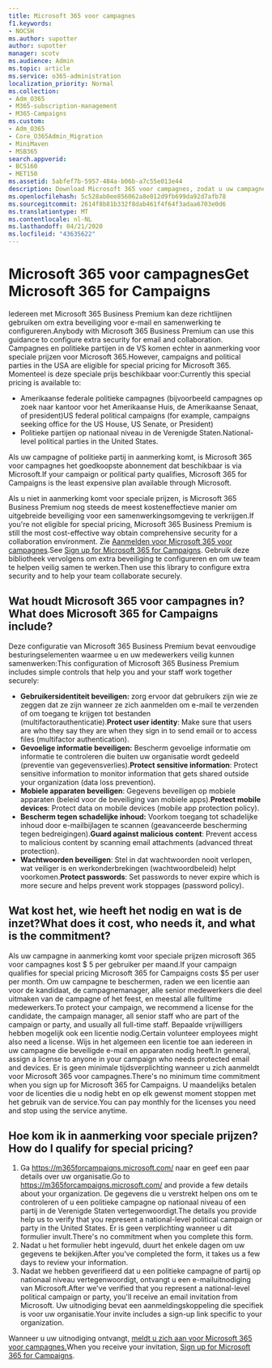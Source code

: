 ```yaml
---
title: Microsoft 365 voor campagnes
f1.keywords:
- NOCSH
ms.author: supotter
author: supotter
manager: scotv
ms.audience: Admin
ms.topic: article
ms.service: o365-administration
localization_priority: Normal
ms.collection:
- Adm_O365
- M365-subscription-management
- M365-Campaigns
ms.custom:
- Adm_O365
- Core_O365Admin_Migration
- MiniMaven
- MSB365
search.appverid:
- BCS160
- MET150
ms.assetid: 5abfef7b-5957-484a-b06b-a7c55e013e44
description: Download Microsoft 365 voor campagnes, zodat u uw campagne beschermen tegen cyberbeveiligingsbedreigingen voor e-mail, gegevens en communicatie.
ms.openlocfilehash: 5c528ab0ee856062a8e012d9fb699da92d7afb78
ms.sourcegitcommit: 2614f8b81b332f8dab461f4f64f3adaa6703e0d6
ms.translationtype: MT
ms.contentlocale: nl-NL
ms.lasthandoff: 04/21/2020
ms.locfileid: "43635622"
---
```

# <a name="get-microsoft-365-for-campaigns"></a><span data-ttu-id="e80f8-103">Microsoft 365 voor campagnes</span><span class="sxs-lookup"><span data-stu-id="e80f8-103">Get Microsoft 365 for Campaigns</span></span>

<span data-ttu-id="e80f8-104">Iedereen met Microsoft 365 Business Premium kan deze richtlijnen gebruiken om extra beveiliging voor e-mail en samenwerking te configureren.</span><span class="sxs-lookup"><span data-stu-id="e80f8-104">Anybody with Microsoft 365 Business Premium can use this guidance to configure extra security for email and collaboration.</span></span> <span data-ttu-id="e80f8-105">Campagnes en politieke partijen in de VS komen echter in aanmerking voor speciale prijzen voor Microsoft 365.</span><span class="sxs-lookup"><span data-stu-id="e80f8-105">However, campaigns and political parties in the USA are eligible for special pricing for Microsoft 365.</span></span> <span data-ttu-id="e80f8-106">Momenteel is deze speciale prijs beschikbaar voor:</span><span class="sxs-lookup"><span data-stu-id="e80f8-106">Currently this special pricing is available to:</span></span>
- <span data-ttu-id="e80f8-107">Amerikaanse federale politieke campagnes (bijvoorbeeld campagnes op zoek naar kantoor voor het Amerikaanse Huis, de Amerikaanse Senaat, of president)</span><span class="sxs-lookup"><span data-stu-id="e80f8-107">US federal political campaigns (for example, campaigns seeking office for the US House, US Senate, or President)</span></span>
- <span data-ttu-id="e80f8-108">Politieke partijen op nationaal niveau in de Verenigde Staten.</span><span class="sxs-lookup"><span data-stu-id="e80f8-108">National-level political parties in the United States.</span></span>

<span data-ttu-id="e80f8-109">Als uw campagne of politieke partij in aanmerking komt, is Microsoft 365 voor campagnes het goedkoopste abonnement dat beschikbaar is via Microsoft.</span><span class="sxs-lookup"><span data-stu-id="e80f8-109">If your campaign or political party qualifies, Microsoft 365 for Campaigns is the least expensive plan available through Microsoft.</span></span>  

<span data-ttu-id="e80f8-110">Als u niet in aanmerking komt voor speciale prijzen, is Microsoft 365 Business Premium nog steeds de meest kosteneffectieve manier om uitgebreide beveiliging voor een samenwerkingsomgeving te verkrijgen.</span><span class="sxs-lookup"><span data-stu-id="e80f8-110">If you're not eligible for special pricing, Microsoft 365 Business Premium is still the most cost-effective way obtain comprehensive security for a collaboration environment.</span></span> <span data-ttu-id="e80f8-111">Zie [Aanmelden voor Microsoft 365 voor campagnes](m365-campaigns-sign-up.md).</span><span class="sxs-lookup"><span data-stu-id="e80f8-111">See [Sign up for Microsoft 365 for Campaigns](m365-campaigns-sign-up.md).</span></span> <span data-ttu-id="e80f8-112">Gebruik deze bibliotheek vervolgens om extra beveiliging te configureren en om uw team te helpen veilig samen te werken.</span><span class="sxs-lookup"><span data-stu-id="e80f8-112">Then use this library to configure extra security and to help your team collaborate securely.</span></span> 

## <a name="what-does-microsoft-365-for-campaigns-include"></a><span data-ttu-id="e80f8-113">Wat houdt Microsoft 365 voor campagnes in?</span><span class="sxs-lookup"><span data-stu-id="e80f8-113">What does Microsoft 365 for Campaigns include?</span></span>
<span data-ttu-id="e80f8-114">Deze configuratie van Microsoft 365 Business Premium bevat eenvoudige besturingselementen waarmee u en uw medewerkers veilig kunnen samenwerken:</span><span class="sxs-lookup"><span data-stu-id="e80f8-114">This configuration of Microsoft 365 Business Premium includes simple controls that help you and your staff work together securely:</span></span> 
- <span data-ttu-id="e80f8-115">**Gebruikersidentiteit beveiligen:** zorg ervoor dat gebruikers zijn wie ze zeggen dat ze zijn wanneer ze zich aanmelden om e-mail te verzenden of om toegang te krijgen tot bestanden (multifactorauthenticatie).</span><span class="sxs-lookup"><span data-stu-id="e80f8-115">**Protect user identity**: Make sure that users are who they say they are when they sign in to send email or to access files (multifactor authentication).</span></span>
- <span data-ttu-id="e80f8-116">**Gevoelige informatie beveiligen:** Bescherm gevoelige informatie om informatie te controleren die buiten uw organisatie wordt gedeeld (preventie van gegevensverlies).</span><span class="sxs-lookup"><span data-stu-id="e80f8-116">**Protect sensitive information**: Protect sensitive information to monitor information that gets shared outside your organization (data loss prevention).</span></span>
- <span data-ttu-id="e80f8-117">**Mobiele apparaten beveiligen**: Gegevens beveiligen op mobiele apparaten (beleid voor de beveiliging van mobiele apps).</span><span class="sxs-lookup"><span data-stu-id="e80f8-117">**Protect mobile devices**: Protect data on mobile devices (mobile app protection policy).</span></span>
- <span data-ttu-id="e80f8-118">**Bescherm tegen schadelijke inhoud:** Voorkom toegang tot schadelijke inhoud door e-mailbijlagen te scannen (geavanceerde bescherming tegen bedreigingen).</span><span class="sxs-lookup"><span data-stu-id="e80f8-118">**Guard against malicious content**: Prevent access to malicious content by scanning email attachments (advanced threat protection).</span></span>
- <span data-ttu-id="e80f8-119">**Wachtwoorden beveiligen**: Stel in dat wachtwoorden nooit verlopen, wat veiliger is en werkonderbrekingen (wachtwoordbeleid) helpt voorkomen.</span><span class="sxs-lookup"><span data-stu-id="e80f8-119">**Protect passwords**: Set passwords to never expire which is more secure and helps prevent work stoppages (password policy).</span></span> 


## <a name="what-does-it-cost-who-needs-it-and-what-is-the-commitment"></a><span data-ttu-id="e80f8-120">Wat kost het, wie heeft het nodig en wat is de inzet?</span><span class="sxs-lookup"><span data-stu-id="e80f8-120">What does it cost, who needs it, and what is the commitment?</span></span>
<span data-ttu-id="e80f8-121">Als uw campagne in aanmerking komt voor speciale prijzen microsoft 365 voor campagnes kost $ 5 per gebruiker per maand.</span><span class="sxs-lookup"><span data-stu-id="e80f8-121">If your campaign qualifies for special pricing Microsoft 365 for Campaigns costs $5 per user per month.</span></span> <span data-ttu-id="e80f8-122">Om uw campagne te beschermen, raden we een licentie aan voor de kandidaat, de campagnemanager, alle senior medewerkers die deel uitmaken van de campagne of het feest, en meestal alle fulltime medewerkers.</span><span class="sxs-lookup"><span data-stu-id="e80f8-122">To protect your campaign, we recommend a license for the candidate, the campaign manager, all senior staff who are part of the campaign or party, and usually all full-time staff.</span></span> <span data-ttu-id="e80f8-123">Bepaalde vrijwilligers hebben mogelijk ook een licentie nodig.</span><span class="sxs-lookup"><span data-stu-id="e80f8-123">Certain volunteer employees might also need a license.</span></span> <span data-ttu-id="e80f8-124">Wijs in het algemeen een licentie toe aan iedereen in uw campagne die beveiligde e-mail en apparaten nodig heeft.</span><span class="sxs-lookup"><span data-stu-id="e80f8-124">In general, assign a license to anyone in your campaign who needs protected email and devices.</span></span>
<span data-ttu-id="e80f8-125">Er is geen minimale tijdsverplichting wanneer u zich aanmeldt voor Microsoft 365 voor campagnes.</span><span class="sxs-lookup"><span data-stu-id="e80f8-125">There's no minimum time commitment when you sign up for Microsoft 365 for Campaigns.</span></span> <span data-ttu-id="e80f8-126">U maandelijks betalen voor de licenties die u nodig hebt en op elk gewenst moment stoppen met het gebruik van de service.</span><span class="sxs-lookup"><span data-stu-id="e80f8-126">You can pay monthly for the licenses you need and stop using the service anytime.</span></span>

## <a name="how-do-i-qualify-for-special-pricing"></a><span data-ttu-id="e80f8-127">Hoe kom ik in aanmerking voor speciale prijzen?</span><span class="sxs-lookup"><span data-stu-id="e80f8-127">How do I qualify for special pricing?</span></span>

1. <span data-ttu-id="e80f8-128">Ga https://m365forcampaigns.microsoft.com/ naar en geef een paar details over uw organisatie.</span><span class="sxs-lookup"><span data-stu-id="e80f8-128">Go to https://m365forcampaigns.microsoft.com/ and provide a few details about your organization.</span></span> <span data-ttu-id="e80f8-129">De gegevens die u verstrekt helpen ons om te controleren of u een politieke campagne op nationaal niveau of een partij in de Verenigde Staten vertegenwoordigt.</span><span class="sxs-lookup"><span data-stu-id="e80f8-129">The details you provide help us to verify that you represent a national-level political campaign or party in the United States.</span></span> <span data-ttu-id="e80f8-130">Er is geen verplichting wanneer u dit formulier invult.</span><span class="sxs-lookup"><span data-stu-id="e80f8-130">There's no commitment when you complete this form.</span></span> 
2. <span data-ttu-id="e80f8-131">Nadat u het formulier hebt ingevuld, duurt het enkele dagen om uw gegevens te bekijken.</span><span class="sxs-lookup"><span data-stu-id="e80f8-131">After you've completed the form, it takes us a few days to review your information.</span></span> 
3. <span data-ttu-id="e80f8-132">Nadat we hebben geverifieerd dat u een politieke campagne of partij op nationaal niveau vertegenwoordigt, ontvangt u een e-mailuitnodiging van Microsoft.</span><span class="sxs-lookup"><span data-stu-id="e80f8-132">After we've verified that you represent a national-level political campaign or party, you'll receive an email invitation from Microsoft.</span></span> <span data-ttu-id="e80f8-133">Uw uitnodiging bevat een aanmeldingskoppeling die specifiek is voor uw organisatie.</span><span class="sxs-lookup"><span data-stu-id="e80f8-133">Your invite includes a sign-up link specific to your organization.</span></span> 

<span data-ttu-id="e80f8-134">Wanneer u uw uitnodiging ontvangt, [meldt u zich aan voor Microsoft 365 voor campagnes.](m365-campaigns-sign-up.md)</span><span class="sxs-lookup"><span data-stu-id="e80f8-134">When you receive your invitation, [Sign up for Microsoft 365 for Campaigns](m365-campaigns-sign-up.md).</span></span>


